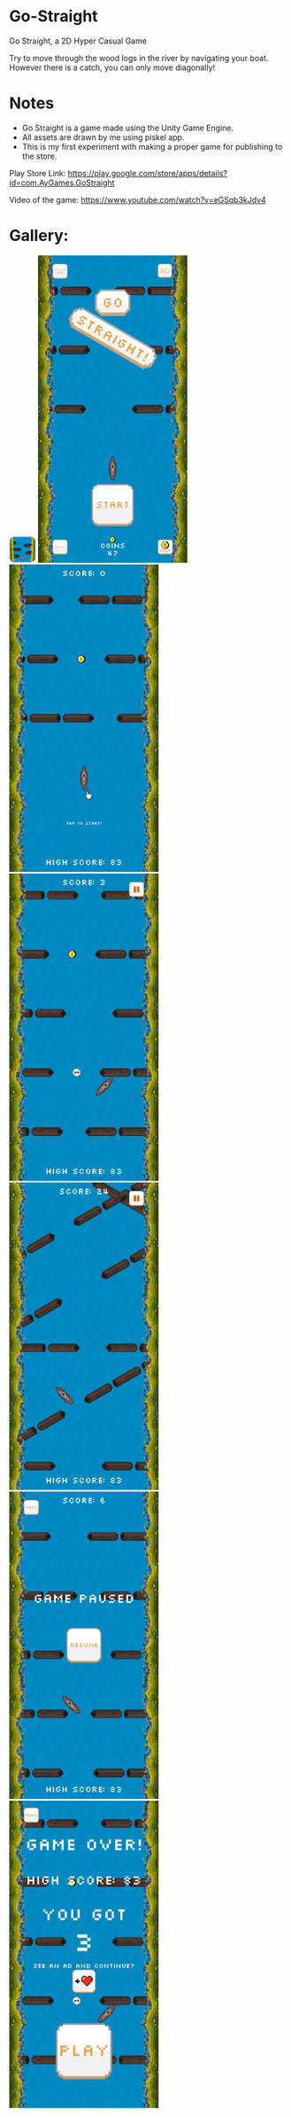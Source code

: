# Go-Straight

Go Straight, a 2D Hyper Casual Game

Try to move through the wood logs in the river by navigating your boat. However there is a catch, you can only move diagonally!

# Notes
- Go Straight is a game made using the Unity Game Engine.
- All assets are drawn by me using piskel app.
- This is my first experiment with making a proper game for publishing to the store.

Play Store Link:
https://play.google.com/store/apps/details?id=com.AyGames.GoStraight

Video of the game:
https://www.youtube.com/watch?v=eGSqb3kJdv4

# Gallery:

<img src="https://github.com/ahmetayrnc/Go-Straight/blob/master/images/GameLogo.png" height="48" width="48">
<img src="https://github.com/ahmetayrnc/Go-Straight/blob/master/images/MainMenu.png" height="555" width="270">
<img src="https://github.com/ahmetayrnc/Go-Straight/blob/master/images/TapToStart.png" height="555" width="270">
<img src="https://github.com/ahmetayrnc/Go-Straight/blob/master/images/InGame.png" height="555" width="270">
<img src="https://github.com/ahmetayrnc/Go-Straight/blob/master/images/InGame1.png" height="555" width="270">
<img src="https://github.com/ahmetayrnc/Go-Straight/blob/master/images/PauseScreen.png" height="555" width="270">
<img src="https://github.com/ahmetayrnc/Go-Straight/blob/master/images/EndGame.png" height="555" width="270">
